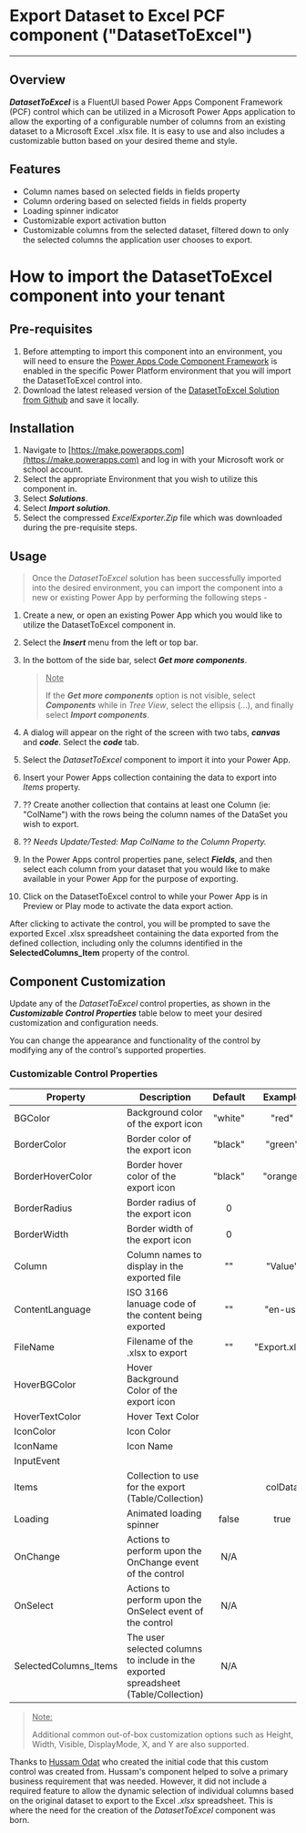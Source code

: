 # Export Dataset to Excel PCF component ("DatasetToExcel")

---

## Overview

**_DatasetToExcel_** is a FluentUI based Power Apps Component Framework (PCF) control which can be utilized in a Microsoft Power Apps application to allow the exporting of a configurable number of columns from an existing dataset to a Microsoft Excel .xlsx file. It is easy to use and also includes a customizable button based on your desired theme and style.

## Features

- Column names based on selected fields in fields property
- Column ordering based on selected fields in fields property
- Loading spinner indicator
- Customizable export activation button
- Customizable columns from the selected dataset, filtered down to only the selected columns the application user chooses to export.

# How to import the DatasetToExcel component into your tenant

## Pre-requisites

1. Before attempting to import this component into an environment, you will need to ensure the [Power Apps Code Component Framework](https://learn.microsoft.com/en-us/power-apps/developer/component-framework/component-framework-for-canvas-apps) is enabled in the specific Power Platform environment that you will import the DatasetToExcel control into.
2. Download the latest released version of the [DatasetToExcel Solution from Github](https://github.com/ChrisMcKee1/power-platform-pcf/raw/main/PCF/DatasetToExcel/ExcelExporter.zip) and save it locally.

## Installation

1. Navigate to [https://make.powerapps.com](https://make.powerapps.com) and log in with your Microsoft work or school account.
2. Select the appropriate Environment that you wish to utilize this component in.
3. Select **_Solutions_**.
4. Select **_Import solution_**.
5. Select the compressed _ExcelExporter.Zip_ file which was downloaded during the pre-requisite steps.

## Usage

> Once the _DatasetToExcel_ solution has been successfully imported into the desired environment, you can import the component into a new or existing Power App by performing the following steps -

1. Create a new, or open an existing Power App which you would like to utilize the DatasetToExcel component in.
2. Select the **_Insert_** menu from the left or top bar.
3. In the bottom of the side bar, select **_Get more components_**.
   > <u>Note</u>
   >
   > If the **_Get more components_** option is not visible, select **_Components_** while in _Tree View_, select the ellipsis (...), and finally select **_Import components_**.
4. A dialog will appear on the right of the screen with two tabs, **_canvas_** and **_code_**. Select the **_code_** tab.
5. Select the _DatasetToExcel_ component to import it into your Power App.

6. Insert your Power Apps collection containing the data to export into _Items_ property.
7. ?? Create another collection that contains at least one Column (ie: "ColName") with the rows being the column names of the DataSet you wish to export.
8. ?? _Needs Update/Tested: Map ColName to the Column Property._
9. In the Power Apps control properties pane, select **_Fields_**, and then select each column from your dataset that you would like to make available in your Power App for the purpose of exporting.
10. Click on the DatasetToExcel control to while your Power App is in Preview or Play mode to activate the data export action.

After clicking to activate the control, you will be prompted to save the exported Excel .xlsx spreadsheet containing the data exported from the defined collection, including only the columns identified in the **SelectedColumns_Item** property of the control.

## Component Customization

Update any of the _DatasetToExcel_ control properties, as shown in the **_Customizable Control Properties_** table below to meet your desired customization and configuration needs.

You can change the appearance and functionality of the control by modifying any of the control's supported properties.

### Customizable Control Properties

| Property              | Description                                                                         | Default |    Example    |
| --------------------- | ----------------------------------------------------------------------------------- | :-----: | :-----------: |
| BGColor               | Background color of the export icon                                                 | "white" |     "red"     |
| BorderColor           | Border color of the export icon                                                     | "black" |    "green"    |
| BorderHoverColor      | Border hover color of the export icon                                               | "black" |   "orange"    |
| BorderRadius          | Border radius of the export icon                                                    |    0    |               |
| BorderWidth           | Border width of the export icon                                                     |    0    |               |
| Column                | Column names to display in the exported file                                        |   ""    |    "Value"    |
| ContentLanguage       | ISO 3166 lanuage code of the content being exported                                 |   ""    |    "en-us"    |
| FileName              | Filename of the .xlsx to export                                                     |   ""    | "Export.xlsx" |
| HoverBGColor          | Hover Background Color of the export icon                                           |         |               |
| HoverTextColor        | Hover Text Color                                                                    |         |               |
| IconColor             | Icon Color                                                                          |         |               |
| IconName              | Icon Name                                                                           |         |               |
| InputEvent            |                                                                                     |         |               |
| Items                 | Collection to use for the export (Table/Collection)                                 |         |    colData    |
| Loading               | Animated loading spinner                                                            |  false  |     true      |
| OnChange              | Actions to perform upon the OnChange event of the control                           |   N/A   |               |
| OnSelect              | Actions to perform upon the OnSelect event of the control                           |   N/A   |               |
| SelectedColumns_Items | The user selected columns to include in the exported spreadsheet (Table/Collection) |   N/A   |               |

> <u>Note:</u>
>
> Additional common out-of-box customization options such as Height, Width, Visible, DisplayMode, X, and Y are also supported.

Thanks to [Hussam Odat](https://www.linkedin.com/in/hussam-odat-5075aa73) who created the initial code that this custom control was created from. Hussam's component helped to solve a primary business requirement that was needed. However, it did not include a required feature to allow the dynamic selection of individual columns based on the original dataset to export to the Excel _.xlsx_ spreadsheet. This is where the need for the creation of the _DatasetToExcel_ component was born.
